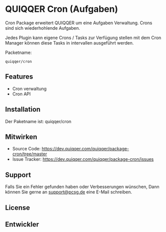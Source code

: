 
QUIQQER Cron (Aufgaben)
========

Cron Package erweitert QUIQQER um eine Aufgaben Verwaltung.
Crons sind sich wiederhohlende Aufgaben.

Jedes Plugin kann eigene Crons / Tasks zur Verfügung stellen
mit dem Cron Manager können diese Tasks in intervallen ausgeführt werden.

Packetname:

    quiqqer/cron


Features
--------

- Cron verwaltung
- Cron API


Installation
------------

Der Paketname ist: quiqqer/cron


Mitwirken
----------

- Source Code: https://dev.quiqqer.com/quiqqer/package-cron/tree/master
- Issue Tracker: https://dev.quiqqer.com/quiqqer/package-cron/issues


Support
-------

Falls Sie ein Fehler gefunden haben oder Verbesserungen wünschen,
Dann können Sie gerne an support@pcsg.de eine E-Mail schreiben.


License
-------


Entwickler
--------
